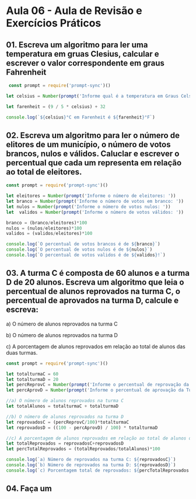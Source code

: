 # Aula 06 - Aula de Revisão e Exercícios Práticos 

## 01. Escreva um algoritmo para ler uma temperatura em gruas Clesius, calcular e escrever o valor correspondente em graus Fahrenheit

```javascript 
 const prompt = require('prompt-sync')()

let celsius = Number(prompt('Informe qual é a temperatura em Graus Celsius: '))

let farenheit = (9 / 5 * celsius) + 32

console.log(`${celsius}°C em Farenheit é ${farenheit}°F`)

```
## 02. Escreva um algoritmo para ler o número de elitores de um município, o número de votos brancos, nulos e válidos. Caluclar e escrever o percentual que cada um representa em relação ao total de eleitores. 

```javascript
const prompt = require('prompt-sync')()

let eleitores = Number(prompt('Informe o número de eleitores: '))
let branco = Number(prompt('Informe o número de votos em branco: '))
let nulos = Number(prompt('Informe o número de votos nulos: '))
let  validos = Number(prompt('Informe o número de votos válidos: '))

branco = (branco/eleitores)*100
nulos = (nulos/eleitores)*100
validos = (validos/eleitores)*100

console.log(`O percentual de votos brancos é de ${branco}`)
console.log(`O percentual de votos nulos é de ${nulos}`)
console.log(`O percentual de votos validos é de ${validos}!`)
```

## 03. A turma C é composta de 60 alunos e a turma D de 20 alunos. Escreva um algoritmo que leia o percentual de alunos reprovados na turma C, o percentual de aprovados na turma D, calcule e escreva:
a) O número de alunos reprovados na turma C

b) O número de alunos reprovados na turma D

c) A porcentagem de alunos reprovados em relação ao total de alunos das duas turmas.

```javascript 
const prompt = require('prompt-sync')()

let totalturmaC = 60
let totalturmaD = 20
let percReprovC = Number(prompt('Informe o percentual de reprovação da Turma C: '))
let percAprovD = Number(prompt('Informe o percentual de aprovação da Turma D: '))

//a) O número de alunos reprovados na turma C
let totalAlunos = totalturmaC + totalturmaD

//b) O número de alunos reprovados na turma D
let reprovadosC = (percReprovC/100)*totalturmaC
let reprovadosD = ((100 - percAprovD) / 100) * totalturmaD

//c) A porcentagem de alunos reprovados em relação ao total de alunos das duas turmas.
let totalReprovados = reprovadosC+reprovadosD
let percTotalReprovados = (totalReprovados/totalAlunos)*100

console.log(`a) Número de reprovados na turma C: ${reprovadosC}`)
console.log(`b) Número de reprovados na turma D: ${reprovadosD}`)
console.log(`c) Porcentagem total de reprovados: ${percTotalReprovados.toFixed(2)}%`)
```

## 04. Faça um 